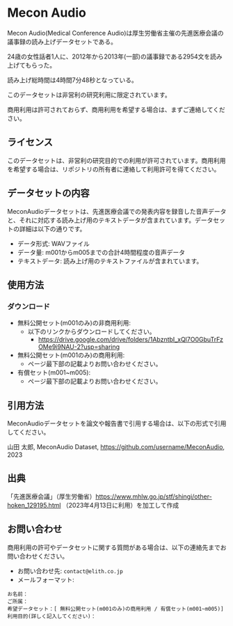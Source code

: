 # Mecon Audio

Mecon Audio(Medical Conference Audio)は厚生労働省主催の先進医療会議の議事録の読み上げデータセットである。


24歳の女性話者1人に、2012年から2013年(一部)の議事録である2954文を読み上げてもらった。

読み上げ総時間は4時間7分48秒となっている。

このデータセットは非営利の研究利用に限定されています。

商用利用は許可されておらず、商用利用を希望する場合は、まずご連絡してください。

## ライセンス

このデータセットは、非営利の研究目的での利用が許可されています。商用利用を希望する場合は、リポジトリの所有者に連絡して利用許可を得てください。

## データセットの内容

MeconAudioデータセットは、先進医療会議での発表内容を録音した音声データと、それに対応する読み上げ用のテキストデータが含まれています。データセットの詳細は以下の通りです。

- データ形式: WAVファイル
- データ量: m001からm005までの合計4時間程度の音声データ
- テキストデータ: 読み上げ用のテキストファイルが含まれています。

## 使用方法

### ダウンロード

- 無料公開セット(m001のみ)の非商用利用:
  * 以下のリンクからダウンロードしてください。
    * https://drive.google.com/drive/folders/1AbzntbI_xQl7O0GbuTrFzOMe9i9NAU-2?usp=sharing
- 無料公開セット(m001のみ)の商用利用:
  * ページ最下部の記載よりお問い合わせください。
- 有償セット(m001~m005):
  * ページ最下部の記載よりお問い合わせください。

## 引用方法

MeconAudioデータセットを論文や報告書で引用する場合は、以下の形式で引用してください。

山田 太郎, MeconAudio Dataset, https://github.com/username/MeconAudio, 2023

## 出典

「先進医療会議」（厚生労働省）https://www.mhlw.go.jp/stf/shingi/other-hoken_129195.html （2023年4月13日に利用）を加工して作成

## お問い合わせ

商用利用の許可やデータセットに関する質問がある場合は、以下の連絡先までお問い合わせください。

- お問い合わせ先: `contact@elith.co.jp`
- メールフォーマット:
```
お名前：
ご所属：
希望データセット：[ 無料公開セット(m001のみ)の商用利用 / 有償セット(m001~m005)]
利用目的(詳しく記入してください)：
```
